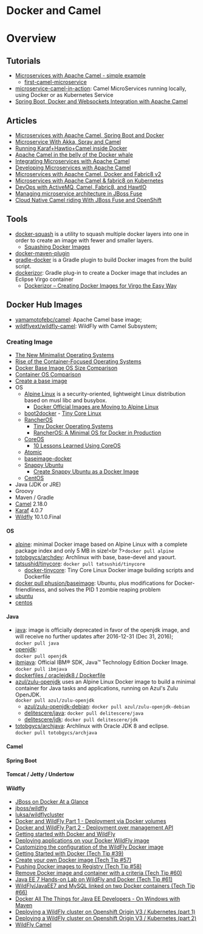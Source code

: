 ﻿Docker and Camel
================

# Overview

## Tutorials

- [Microservices with Apache Camel - simple example](http://blog.kopis.de/2015/06/14/microservices-with-apache-camel/)
    - [first-camel-microservice](https://github.com/MoriTanosuke/first-camel-microservice)
- [microservice-camel-in-action](https://github.com/FuseByExample/microservice-camel-in-action): Camel MicroServices running locally, using Docker or as Kubernetes Service
- [Spring Boot, Docker and Websockets Integration with Apache Camel](http://blog.andyserver.com/2015/04/spring-boot-docker-websockets-camel/)

## Articles

- [Microservices with Apache Camel, Spring Boot and Docker](http://www.sixtree.com.au/articles/2016/microservices-springboot-camel-docker/)
- [Microservice With Akka, Spray and Camel](http://sap1ens.com/blog/2014/07/13/microservice-with-akka-spray-and-camel/)
- [Running Karaf+Hawtio+Camel inside Docker](https://soucianceeqdamrashti.wordpress.com/2015/12/04/running-karafhawtiocamel-inside-docker/)
- [Apache Camel in the belly of the Docker whale](http://www.slideshare.net/hekonsek/apache-camel-in-the-belly-of-the-docker-whale)
- [Integrating Microservices with Apache Camel](http://www.slideshare.net/ceposta/ceposta-microservices)
- [Developing Microservices with Apache Camel](http://www.slideshare.net/davsclaus/developing-microservices-with-apache-camel)
- [Microservices with Apache Camel, Docker and Fabric8 v2](http://www.slideshare.net/ceposta/camel-microservicesfabric8)
- [Microservices with Apache Camel & fabric8 on Kubernetes](http://www.slideshare.net/davsclaus/riga-dev-day-2016-microservices-with-apache-camel-fabric8-on-kubernetes)
- [DevOps with ActiveMQ, Camel, Fabric8, and HawtIO](http://www.slideshare.net/ceposta/devops-with-activemq-camel-fabric8-and-hawtio)
- [Managing microservice architecture in JBoss Fuse](http://planet.jboss.org/post/red_hat_jboss_fuse_managing_microservice_architecture_in_jboss_fuse)
- [Cloud Native Camel riding With JBoss Fuse and OpenShift](http://blog.christianposta.com/cloud-native-camel-riding-with-jboss-fuse-and-openshift/)

## Tools

- [docker-squash](https://github.com/jwilder/docker-squash) is a utility to squash multiple docker layers into one in order to create an image with fewer and smaller layers.
    - [Squashing Docker Images](http://jasonwilder.com/blog/2014/08/19/squashing-docker-images/)
- [docker-maven-plugin](https://github.com/spotify/docker-maven-plugin)
- [gradle-docker](https://github.com/Transmode/gradle-docker) is a Gradle plugin to build Docker images from the build script.
- [dockerizor](https://github.com/eclipsesource/dockerizor): Gradle plug-in to create a Docker image that includes an Eclipse Virgo container
    - [Dockerizor – Creating Docker Images for Virgo the Easy Way](http://eclipsesource.com/blogs/2014/10/09/dockerizor-creating-docker-images-for-virgo-the-easy-way/)

## Docker Hub Images

- [yamamotofebc/camel](https://hub.docker.com/r/yamamotofebc/camel/): Apache Camel base image;
- [wildflyext/wildfly-camel](https://hub.docker.com/r/wildflyext/wildfly-camel/): WildFly with Camel Subsystem;

### Creating Image

- [The New Minimalist Operating Systems](https://blog.docker.com/2015/02/the-new-minimalist-operating-systems/)
- [Rise of the Container-Focused Operating Systems](http://thenewstack.io/docker-fuels-rethinking-operating-system/)
- [Docker Base Image OS Size Comparison](https://www.brianchristner.io/docker-image-base-os-size-comparison/)
- [Container OS Comparison](http://blog.codeship.com/container-os-comparison/)
- [Create a base image](https://docs.docker.com/engine/userguide/eng-image/baseimages/)
- OS
    - [Alpine Linux](https://alpinelinux.org/) is a security-oriented, lightweight Linux distribution based on musl libc and busybox.
        - [Docker Official Images are Moving to Alpine Linux](https://www.brianchristner.io/docker-is-moving-to-alpine-linux/)
    - [boot2docker](http://boot2docker.io/) - [Tiny Core Linux](http://tinycorelinux.net/)
    - [RancherOS](http://rancher.com/rancher-os/)
        - [Tiny Docker Operating Systems](https://blog.docker.com/2015/03/tiny-docker-operating-systems/)
        - [RancherOS: A Minimal OS for Docker in Production](https://www.infoq.com/news/2015/03/rancher-os)
    - [CoreOS](https://coreos.com/)
        - [10 Lessons Learned Using CoreOS](http://gabrtv.github.io/10-lessons-learned-using-coreos/)
    - [Atomic](http://www.projectatomic.io/)
    - [baseimage-docker](http://phusion.github.io/baseimage-docker/)
    - [Snappy Ubuntu](http://developer.ubuntu.com/en/snappy/)
        - [Create Snappy Ubuntu as a Docker Image](http://www.arvinep.com/2015/12/create-snappy-ubuntu-as-docker-image.html)
    - [CentOS]()
- Java (JDK or JRE)
- Groovy
- Maven / Gradle
- [Camel](http://camel.apache.org/) 2.18.0
- [Karaf](http://karaf.apache.org/) 4.0.7
- [Wildfly](http://wildfly.org/) 10.1.0.Final

#### OS

- [alpine](https://hub.docker.com/_/alpine/): minimal Docker image based on Alpine Linux with a complete package index and only 5 MB in size!<br ?>```docker pull alpine```
- [totobgycs/archdev](https://hub.docker.com/r/totobgycs/archdev/): Archlinux with base, base-devel and yaourt.
- [tatsushid/tinycore](https://hub.docker.com/r/tatsushid/tinycore/): ```docker pull tatsushid/tinycore```
    - [docker-tinycore](https://github.com/tatsushid/docker-tinycore): Tiny Core Linux Docker image building scripts and Dockerfile
- [docker pull phusion/baseimage](https://hub.docker.com/r/phusion/baseimage/): Ubuntu, plus modifications for Docker-friendliness, and solves the PID 1 zombie reaping problem
- [ubuntu](https://hub.docker.com/_/ubuntu/)
- [centos](https://hub.docker.com/_/centos/)

#### Java

- [java](https://hub.docker.com/_/java/): image is officially deprecated in favor of the openjdk image, and will receive no further updates after 2016-12-31 (Dec 31, 2016);<br />```docker pull java```
- [openjdk](https://hub.docker.com/_/openjdk/):<br />```docker pull openjdk```
- [ibmjava](https://hub.docker.com/_/ibmjava/): Official IBM® SDK, Java™ Technology Edition Docker Image.<br />```docker pull ibmjava```
- [dockerfiles / oraclejdk8 / Dockerfile](https://github.com/gratiartis/dockerfiles/blob/master/oraclejdk8/Dockerfile)
- [azul/zulu-openjdk](https://hub.docker.com/r/azul/zulu-openjdk/) uses an Alpine Linux Docker image to build a minimal container for Java tasks and applications, running on Azul's Zulu OpenJDK.<br />```docker pull azul/zulu-openjdk```
    - [azul/zulu-openjdk-debian](https://hub.docker.com/r/azul/zulu-openjdk-debian/): ```docker pull azul/zulu-openjdk-debian```
    - [delitescere/java](https://hub.docker.com/r/delitescere/java/): ```docker pull delitescere/java```
    - [delitescere/jdk](https://hub.docker.com/r/delitescere/jdk/): ```docker pull delitescere/jdk```
- [totobgycs/archjava](https://hub.docker.com/r/totobgycs/archjava/): Archlinux with Oracle JDK 8 and eclipse.<br />```docker pull totobgycs/archjava```

#### Camel

#### Spring Boot

#### Tomcat / Jetty / Undertow

#### Wildfly

- [JBoss on Docker At a Glance](http://developers.redhat.com/blog/2015/01/14/jboss-on-docker-at-a-glance/)
- [jboss/wildfly](https://hub.docker.com/r/jboss/wildfly/)
- [luksa/wildflycluster](https://hub.docker.com/r/luksa/wildflycluster/)
- [Docker and WildFly Part 1 - Deployment via Docker volumes](http://tools.jboss.org/blog/2015-03-02-getting-started-with-docker-and-wildfly.html)
- [Docker and WildFly Part 2 - Deployment over management API](http://tools.jboss.org/blog/2015-03-03-docker-and-wildfly-2.html)
- [Getting started with Docker and WildFly](http://www.mastertheboss.com/soa-cloud/docker/getting-started-with-docker-and-wildfly)
- [Deploying applications on your Docker WildFly image](http://www.mastertheboss.com/soa-cloud/docker/deploying-applications-on-your-docker-wildfly-image)
- [Customizing the configuration of the WildFly Docker image](https://goldmann.pl/blog/2014/07/23/customizing-the-configuration-of-the-wildfly-docker-image/)
- [Getting Started with Docker (Tech Tip #39)](http://blog.arungupta.me/getting-started-with-docker/)
- [Create your own Docker image (Tech Tip #57)](http://blog.arungupta.me/create-own-docker-image-techtip57/)
- [Pushing Docker images to Registry (Tech Tip #58)](http://blog.arungupta.me/pushing-docker-images-registry-techtip58/)
- [Remove Docker image and container with a criteria (Tech Tip #60)](http://blog.arungupta.me/remove-docker-image-container-with-criteria-techtip60/)
- [Java EE 7 Hands-on Lab on WildFly and Docker (Tech Tip #61)](http://blog.arungupta.me/javaee7-lab-wildfly-docker/)
- [WildFly/JavaEE7 and MySQL linked on two Docker containers (Tech Tip #66)](http://blog.arungupta.me/wildfly-javaee7-mysql-link-two-docker-container-techtip65/)
- [Docker All The Things for Java EE Developers - On Windows with Maven](http://blog.eisele.net/2014/12/docker-for-java-ee-developers-on-windows-with-maven.html)
- [Deploying a WildFly cluster on Openshift Origin V3 / Kubernetes (part 1)](http://mluksa.blogspot.co.uk/2015/01/deploying-wildfly-cluster-on-openshift.html)
- [Deploying a WildFly cluster on Openshift Origin V3 / Kubernetes (part 2)](http://mluksa.blogspot.co.uk/2015/01/deploying-wildfly-cluster-on-openshift_7.html)
- [WildFly Camel](https://www.gitbook.com/book/wildflyext/wildfly-camel/details)

